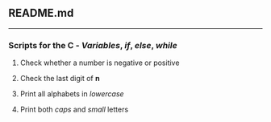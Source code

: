 
## README.md

---

### Scripts for the C - *Variables*, *if*, *else*, *while*

1. Check whether a number is negative or positive

2. Check the last digit of **n**

3. Print all alphabets in *lowercase*

4. Print both *caps* and *small* letters

